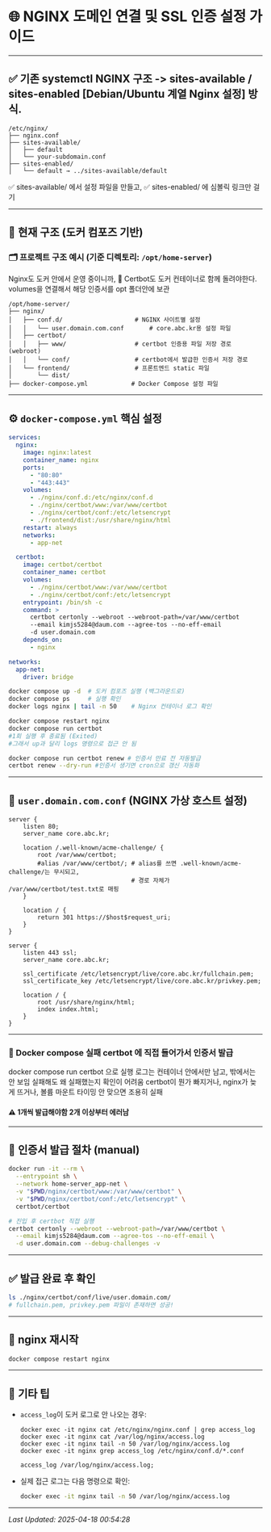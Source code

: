 # 🌐 NGINX 도메인 연결 및 SSL 인증 설정 가이드

---
## ✅ 기존 systemctl NGINX 구조 -> sites-available / sites-enabled [Debian/Ubuntu 계열 Nginx 설정] 방식.
```
/etc/nginx/
├── nginx.conf
├── sites-available/
│   ├── default
│   └── your-subdomain.conf   
├── sites-enabled/
│   └── default → ../sites-available/default
```
✅ sites-available/ 에서 설정 파일을 만들고,
✅ sites-enabled/ 에 심볼릭 링크만 걸기

---

## 🔧 현재 구조 (도커 컴포즈 기반)
### 🗂️ 프로젝트 구조 예시 (기준 디렉토리: `/opt/home-server`)
Nginx도 도커 안에서 운영 중이니까,
🧊 Certbot도 도커 컨테이너로 함께 돌려야한다.  
volumes을 연결해서 해당 인증서를 opt 폴더안에 보관

```
/opt/home-server/
├── nginx/
│   ├── conf.d/                    # NGINX 사이트별 설정
│   │   └── user.domain.com.conf       # core.abc.kr용 설정 파일
│   ├── certbot/
│   │   ├── www/                   # certbot 인증용 파일 저장 경로 (webroot)
│   │   └── conf/                  # certbot에서 발급한 인증서 저장 경로
│   └── frontend/                  # 프론트엔드 static 파일
│       └── dist/
├── docker-compose.yml            # Docker Compose 설정 파일
```

---

## ⚙️ `docker-compose.yml` 핵심 설정


```yaml
services:
  nginx:
    image: nginx:latest
    container_name: nginx
    ports:
      - "80:80"
      - "443:443"
    volumes:
      - ./nginx/conf.d:/etc/nginx/conf.d
      - ./nginx/certbot/www:/var/www/certbot
      - ./nginx/certbot/conf:/etc/letsencrypt
      - ./frontend/dist:/usr/share/nginx/html
    restart: always
    networks:
      - app-net

  certbot:
    image: certbot/certbot
    container_name: certbot
    volumes:
      - ./nginx/certbot/www:/var/www/certbot
      - ./nginx/certbot/conf:/etc/letsencrypt
    entrypoint: /bin/sh -c
    command: >
      certbot certonly --webroot --webroot-path=/var/www/certbot
      --email kimjs5284@daum.com --agree-tos --no-eff-email
      -d user.domain.com
    depends_on:
      - nginx

networks:
  app-net:
    driver: bridge
```
```bash
docker compose up -d  # 도커 컴포즈 실행 (백그라운드로)
docker compose ps     # 실행 확인
docker logs nginx | tail -n 50    # Nginx 컨테이너 로그 확인

docker compose restart nginx
docker compose run certbot
#1회 실행 후 종료됨 (Exited)
#그래서 up과 달리 logs 명령으로 접근 안 됨

docker compose run certbot renew # 인증서 만료 전 자동발급
certbot renew --dry-run #인증서 생기면 cron으로 갱신 자동화
```
---

## 📄 `user.domain.com.conf` (NGINX 가상 호스트 설정)

```nginx
server {
    listen 80;
    server_name core.abc.kr;

    location /.well-known/acme-challenge/ {
        root /var/www/certbot;
        #alias /var/www/certbot/; # alias를 쓰면 .well-known/acme-challenge/는 무시되고,
                                  # 경로 자체가 /var/www/certbot/test.txt로 매핑
    }

    location / {
        return 301 https://$host$request_uri;
    }
}

server {
    listen 443 ssl;
    server_name core.abc.kr;

    ssl_certificate /etc/letsencrypt/live/core.abc.kr/fullchain.pem;
    ssl_certificate_key /etc/letsencrypt/live/core.abc.kr/privkey.pem;

    location / {
        root /usr/share/nginx/html;
        index index.html;
    }
}
```

---

### 🚫 Docker compose 실패 certbot 에 직접 들어가서 인증서 발급
docker compose run certbot 으로 실행
로그는 컨테이너 안에서만 남고, 밖에서는 안 보임
실패해도 왜 실패했는지 확인이 어려움
certbot이 뭔가 빠지거나, nginx가 늦게 뜨거나, 볼륨 마운트 타이밍 안 맞으면 조용히 실패
#### ⚠️ 1개씩 발급해야함 2개 이상부터 에러남

---
## 🔐 인증서 발급 절차 (manual)

```bash
docker run -it --rm \
  --entrypoint sh \
  --network home-server_app-net \
  -v "$PWD/nginx/certbot/www:/var/www/certbot" \
  -v "$PWD/nginx/certbot/conf:/etc/letsencrypt" \
  certbot/certbot

# 진입 후 certbot 직접 실행
certbot certonly --webroot --webroot-path=/var/www/certbot \
  --email kimjs5284@daum.com --agree-tos --no-eff-email \
  -d user.domain.com --debug-challenges -v
```

---

## ✅ 발급 완료 후 확인

```bash
ls ./nginx/certbot/conf/live/user.domain.com/
# fullchain.pem, privkey.pem 파일이 존재하면 성공!
```

---

## 🔁 nginx 재시작

```bash
docker compose restart nginx
```

---

## 📌 기타 팁

- `access_log`이 도커 로그로 안 나오는 경우:
  ```nginx
  docker exec -it nginx cat /etc/nginx/nginx.conf | grep access_log
  docker exec -it nginx cat /var/log/nginx/access.log
  docker exec -it nginx tail -n 50 /var/log/nginx/access.log
  docker exec -it nginx grep access_log /etc/nginx/conf.d/*.conf
  
  access_log /var/log/nginx/access.log;
  ```

- 실제 접근 로그는 다음 명령으로 확인:
  ```bash
  docker exec -it nginx tail -n 50 /var/log/nginx/access.log
  ```

---
_Last Updated: 2025-04-18 00:54:28_
